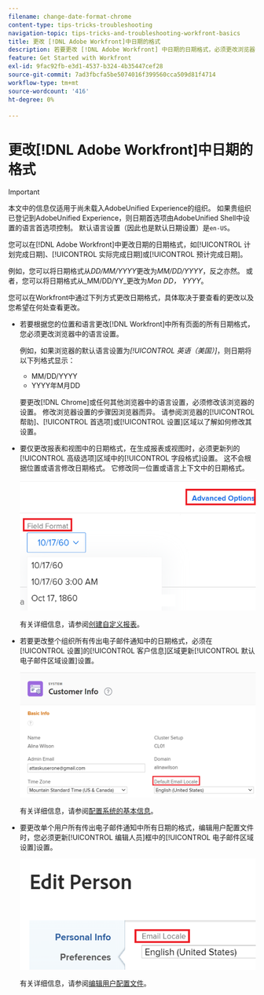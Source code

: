 ```yaml
---
filename: change-date-format-chrome
content-type: tips-tricks-troubleshooting
navigation-topic: tips-tricks-and-troubleshooting-workfront-basics
title: 更改 [!DNL Adobe Workfront]中日期的格式
description: 若要更改 [!DNL Adobe Workfront] 中日期的日期格式，必须更改浏览器中的语言设置。
feature: Get Started with Workfront
exl-id: 9fac92fb-e3d1-4537-b324-4b35447cef28
source-git-commit: 7ad3fbcfa5be5074016f399560cca509d81f4714
workflow-type: tm+mt
source-wordcount: '416'
ht-degree: 0%

---
```


# 更改[!DNL Adobe Workfront]中日期的格式

<!--this article used to be called "Change the date format in Adobe Workfront when using Chrome". The team decieded to make it more generic and hide the steps. Also see drafted content below-->

>[!IMPORTANT]
>
> 本文中的信息仅适用于尚未载入AdobeUnified Experience的组织。
> 如果贵组织已登记到AdobeUnified Experience，则日期首选项由AdobeUnified Shell中设置的语言首选项控制。 默认语言设置（因此也是默认日期设置）是`en-US`。

您可以在[!DNL Adobe Workfront]中更改日期的日期格式，如[!UICONTROL 计划完成日期]、[!UICONTROL 实际完成日期]或[!UICONTROL 预计完成日期]。

例如，您可以将日期格式从&#x200B;_DD/MM/YYYY_&#x200B;更改为&#x200B;_MM/DD/YYYY_，反之亦然。
或者，您可以将日期格式从_MM/DD/YY_&#x200B;更改为&#x200B;_Mon DD， YYYY_。

您可以在Workfront中通过下列方式更改日期格式，具体取决于要查看的更改以及您希望在何处查看更改。

* 若要根据您的位置和语言更改[!DNL Workfront]中所有页面的所有日期格式，您必须更改浏览器中的语言设置。

  例如，如果浏览器的默认语言设置为&#x200B;*[!UICONTROL 英语（美国）]*，则日期将以下列格式显示：

   * MM/DD/YYYY
   * YYYY年M月DD

  要更改[!DNL Chrome]或任何其他浏览器中的语言设置，必须修改该浏览器的设置。 修改浏览器设置的步骤因浏览器而异。 请参阅浏览器的[!UICONTROL 帮助]、[!UICONTROL 首选项]或[!UICONTROL 设置]区域以了解如何修改其设置。

* 要仅更改报表和视图中的日期格式，在生成报表或视图时，必须更新列的[!UICONTROL 高级选项]区域中的[!UICONTROL 字段格式]设置。 这不会根据位置或语言修改日期格式。 它修改同一位置或语言上下文中的日期格式。

  ![](assets/field-format-in-advanced-options-of-a-view-highlighted.png)

  有关详细信息，请参阅[创建自定义报表](../../reports-and-dashboards/reports/creating-and-managing-reports/create-custom-report.md)。

* 若要更改整个组织所有传出电子邮件通知中的日期格式，必须在[!UICONTROL 设置]的[!UICONTROL 客户信息]区域更新[!UICONTROL 默认电子邮件区域设置]设置。

  ![](assets/default-email-locale-field.png)

  有关详细信息，请参阅[配置系统的基本信息](../../administration-and-setup/get-started-wf-administration/configure-basic-info.md)。

* 要更改单个用户所有传出电子邮件通知中所有日期的格式，编辑用户配置文件时，您必须更新[!UICONTROL 编辑人员]框中的[!UICONTROL 电子邮件区域设置]设置。

  ![](assets/email-locale-for-user-profile-highlighted.png)

  有关详细信息，请参阅[编辑用户配置文件](../../administration-and-setup/add-users/create-and-manage-users/edit-a-users-profile.md)。

<!--drafted because we should not document steps for a third-party application

To change your language settings in Chrome:

1. Click the 3-dots in the top right corner of your Chrome interface, then click **Settings**.
1. On the left area of the Settings page, expand **Advanced**, then click **Languages**.  
   Or  
   Search for *language*&nbsp;at the top of the Settings page, then click **Languages**.

1. In the **Language** list, locate the language and region that use your preferred date format.

   **Example:** If you speak English and you want the date format to be MM/DD/YYYY, you would select **English (United States)**. If you speak English and you want the date format to be DD/MM/YYY, you would select **English (United Kingdom)**.

1. (Conditional) If the language and region you want to use are not visible in the list, click **Add languages** to add it to the list.
1. Click the 3-dot menu next to the language and region you want to use, then click **Move to the top**.
1. Return to the Workfront interface, then refresh the page.  
   The date format is now updated in projects and other areas of Workfront that use MM/DD/YYYY or DD/MM/YYYY format when displaying dates.

   -->
